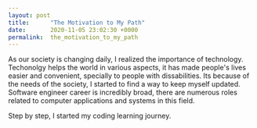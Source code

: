 ```yaml
---
layout: post
title:      "The Motivation to My Path"
date:       2020-11-05 23:02:30 +0000
permalink:  the_motivation_to_my_path
---
```




As our society is changing daily,  I realized the importance of technology.  Techonolgy helps the world in various aspects, it has made people's lives easier and convenient, specially to people with dissabilities. Its because of the needs of the society, I started to find a way to keep myself updated. Software engineer career is incredibly broad, there are numerous roles related to computer applications and systems in this field. 

Step by step, I started my coding learning journey. 





